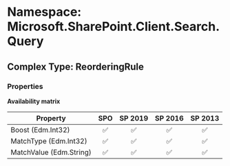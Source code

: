 # Namespace: Microsoft.SharePoint.Client.Search.Query

## Complex Type: ReorderingRule

### Properties

**Availability matrix**

Property | SPO | SP 2019 | SP 2016 | SP 2013
----------|:---:|:-------:|:-------:|:-------:
Boost (Edm.Int32) | ✅ | ✅ | ✅ | ✅
MatchType (Edm.Int32) | ✅ | ✅ | ✅ | ✅
MatchValue (Edm.String) | ✅ | ✅ | ✅ | ✅